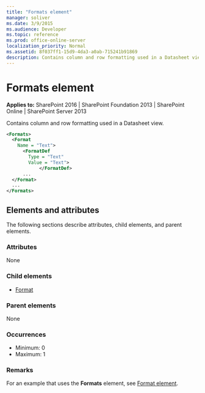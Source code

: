 ```yaml
---
title: "Formats element"
manager: soliver
ms.date: 3/9/2015
ms.audience: Developer
ms.topic: reference
ms.prod: office-online-server
localization_priority: Normal
ms.assetid: 8f037ff1-15d9-4da3-a0ab-715241b91869
description: Contains column and row formatting used in a Datasheet view.
---
```


# Formats element

**Applies to:** SharePoint 2016 | SharePoint Foundation 2013 | SharePoint Online | SharePoint Server 2013
  
Contains column and row formatting used in a Datasheet view.
  
```XML
<Formats>
  <Format
    Name = "Text">
      <FormatDef
        Type = "Text"
        Value = "Text">
            </FormatDef>
      ...
  </Format>
  ...
</Formats>
```

## Elements and attributes

The following sections describe attributes, child elements, and parent elements.

### Attributes

None
   
### Child elements

- [Format](format-element.md)
   
### Parent elements

None
   
### Occurrences

- Minimum: 0
- Maximum: 1
   
### Remarks

For an example that uses the **Formats** element, see [Format element](format-element.md).

  

